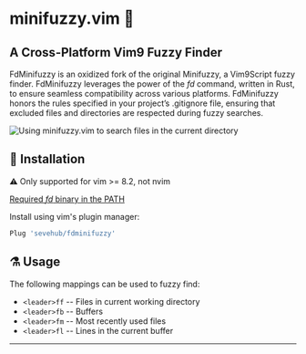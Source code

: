 # minifuzzy.vim :mag_right:
## A Cross-Platform Vim9 Fuzzy Finder

FdMinifuzzy is an oxidized fork of the original Minifuzzy, a Vim9Script fuzzy finder. FdMinifuzzy leverages the power of the *fd* command, written in Rust, to ensure seamless compatibility across various platforms.
FdMinifuzzy honors the rules specified in your project’s .gitignore file, ensuring that excluded files and directories are respected during fuzzy searches.

![Using minifuzzy.vim to search files in the current directory](images/minifuzzy.gif)

## :hammer: Installation
:warning: Only supported for vim >= 8.2, not nvim

[Required *fd* binary in the PATH](https://github.com/sharkdp/fd/releases/tag/v9.0.0)

Install using vim's plugin manager:
```sh
Plug 'sevehub/fdminifuzzy'
```

## :alembic: Usage
The following mappings can be used to fuzzy find:
- `<leader>ff` -- Files in current working directory
- `<leader>fb` -- Buffers
- `<leader>fm` -- Most recently used files
- `<leader>fl` -- Lines in the current buffer

---
